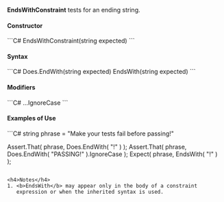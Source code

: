 **EndsWithConstraint** tests for an ending string.

<h4>Constructor</h4>
```C#
EndsWithConstraint(string expected)
```

<h4>Syntax</h4>
```C#
Does.EndWith(string expected)
EndsWith(string expected)
```

<h4>Modifiers</h4>
```C#
...IgnoreCase
```

<h4>Examples of Use</h4>
```C#
string phrase = "Make your tests fail before passing!"

Assert.That( phrase, Does.EndWith( "!" ) );
Assert.That( phrase, Does.EndWith( "PASSING!" ).IgnoreCase );
Expect( phrase, EndsWith( "!" ) );
```

<h4>Notes</h4>
1. <b>EndsWith</b> may appear only in the body of a constraint 
   expression or when the inherited syntax is used.

